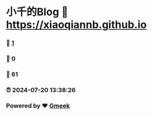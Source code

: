 # 小千的Blog :link: https://xiaoqiannb.github.io 
### :page_facing_up: [1](https://xiaoqiannb.github.io/tag.html) 
### :speech_balloon: 0 
### :hibiscus: 61 
### :alarm_clock: 2024-07-20 13:38:26 
### Powered by :heart: [Gmeek](https://github.com/Meekdai/Gmeek)
